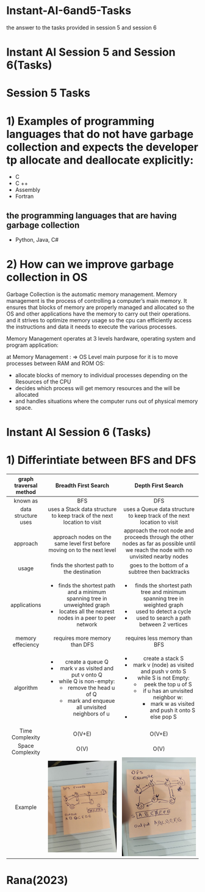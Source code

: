 # Instant-AI-6and5-Tasks
the answer to the tasks provided in session 5 and session 6

# Instant AI Session 5 and Session 6(Tasks)


# Session 5 Tasks
# 1) Examples of programming languages that do not have garbage collection and expects the developer tp allocate and deallocate explicitly:
* C
* C ++ 
* Assembly
* Fortran
## the programming languages that are having garbage collection
* Python, Java, C#


# 2) How can we improve garbage collection in OS

Garbage Collection is the automatic memory management. Memory management is the process of controlling a computer’s main memory. It ensures that blocks of memory are properly managed and allocated so the OS and other applications have the memory to carry out their operations. and it strives to optimize memory usage so the cpu can efficiently access the instructions and data it needs to execute the various processes.

Memory Management operates at 3 levels hardware, operating system and program application:

at Memory Management : => OS Level 
main purpose for it is to move processes between RAM and ROM
OS:
* allocate blocks of memory to individual processes depending on the Resources of the CPU 
* decides which process will get memory resources and the will be allocated 
* and handles situations where the computer runs out of physical memory space.


# Instant AI Session 6 (Tasks)

# 1) Differintiate between BFS and DFS


| graph traversal method |                                                                                           Breadth First Search                                                                                            |                                                                                                                              Depth First Search                                                                                                                              |
|:----------------------:|:---------------------------------------------------------------------------------------------------------------------------------------------------------------------------------------------------------:|:----------------------------------------------------------------------------------------------------------------------------------------------------------------------------------------------------------------------------------------------------------------------------:|
 |        known as        |                                                                                                    BFS                                                                                                    |                                                                                                                                     DFS                                                                                                                                      |
|  data structure uses   |                                                                  uses a Stack data structure to keep track of the next location to visit                                                                  |                                                                                                   uses a Queue data structure to keep track of the next location to visit                                                                                                    |
|        approach        |                                                                 approach nodes on the same level first before moving on to the next level                                                                 |                                                                    approach the root node and proceeds through the other nodes as far as possible until we reach the node with no unvisited nearby nodes                                                                     |
|         usage          |                                                                                finds the shortest path to the destination                                                                                 |                                                                                                               goes to the bottom of a subtree then backtracks                                                                                                                |
|      applications      |                        <ul><li>finds the shortest path and a minimum spanning tree in unweighted graph </li><li>locates all the nearest nodes in a peer to peer network</li></ul>                         |                                                  <ul><li>finds the shortest path tree and minimum spanning tree in weighted graph</li><li>used to detect a cycle</li><li>used to search a path between 2 vertices</li></ul>                                                  |
|   memory effeciency    |                                                                                       requires more memory than DFS                                                                                       |                                                                                                                        requires less memory than BFS                                                                                                                         |
|       algorithm        | <ul><li>create a queue Q</li><li>mark v as visited and put v onto Q</li><li>while Q is non-empty:<ul><li>remove the head u of Q</li><li>mark and enqueue all unvisited neighbors of u</li></ul></li></ul> | <ul><li>create a stack S</li><li>mark v (node) as visited and push v onto S</li><li>while S is not Empty:<ul><li>peek the top u of S</li><li>if u has an unvisited neighbor w: <ul><li>mark w as visited and push it onto S</li></ul></li></ul></li><li>else pop S</li></ul> |
|    Time Complexity     |                                                                                                  O(V+E)                                                                                                   |                                                                                                                                    O(V+E)                                                                                                                                    |
|    Space Complexity    |                                                                                                   O(V)                                                                                                    |                                                                                                                                     O(V)                                                                                                                                     |
|        Example         |                                                                                               ![](BFS.jpeg)                                                                                               |                                                                                                                                ![](DFS.jpeg)                                                                                                                                 |

# Rana(2023)
